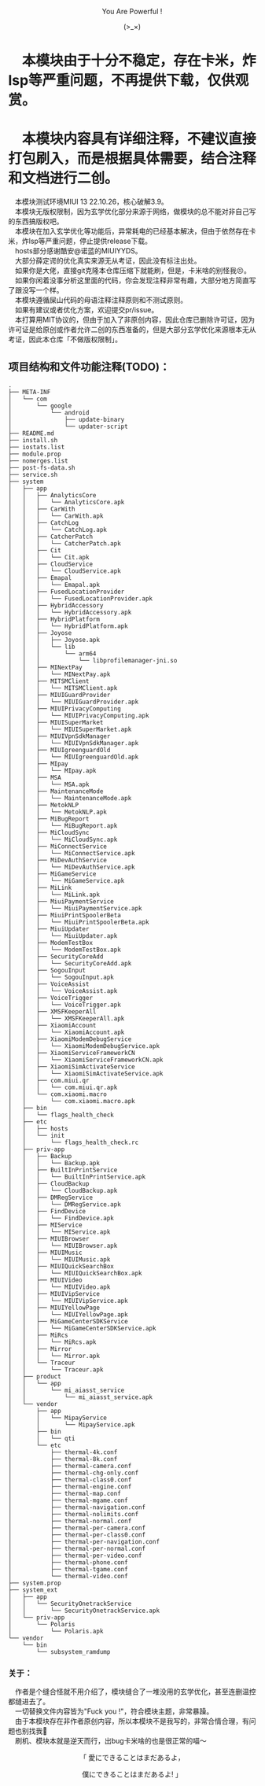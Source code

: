 <p align="center">You Are Powerful !</p>        
<p align="center">(>_×)</p> 

# &emsp;本模块由于十分不稳定，存在卡米，炸lsp等严重问题，不再提供下载，仅供观赏。            
# &emsp;本模块内容具有详细注释，不建议直接打包刷入，而是根据具体需要，结合注释和文档进行二创。          
&emsp;本模块测试环境MIUI 13 22.10.26，核心破解3.9。            
&emsp;本模块无版权限制，因为玄学优化部分来源于网络，做模块的总不能对非自己写的东西搞版权吧。             
&emsp;本模块在加入玄学优化等功能后，异常耗电的已经基本解决，但由于依然存在卡米，炸lsp等严重问题，停止提供release下载。        
&emsp;hosts部分感谢酷安@诺蓝的MIUIYYDS。           
&emsp;大部分薛定谔的优化真实来源无从考证，因此没有标注出处。          
&emsp;如果你是大佬，直接git克隆本仓库压缩下就能刷，但是，卡米啥的别怪我😣。           
&emsp;如果你闲着没事分析这里面的代码，你会发现注释非常有趣，大部分地方简直写了跟没写一个样。         
&emsp;本模块遵循屎山代码的母语注释注释原则和不测试原则。        
&emsp;如果有建议或者优化方案，欢迎提交pr/issue。              
&emsp;本打算用MIT协议的，但由于加入了非原创内容，因此仓库已删除许可证，因为许可证是给原创或作者允许二创的东西准备的，但是大部分玄学优化来源根本无从考证，因此本仓库「不做版权限制」。            
## 项目结构和文件功能注释(TODO)：        
```text
.
├── META-INF
│   └── com
│       └── google
│           └── android
│               ├── update-binary
│               └── updater-script
├── README.md
├── install.sh
├── iostats.list
├── module.prop
├── nomerges.list
├── post-fs-data.sh
├── service.sh
├── system
│   ├── app
│   │   ├── AnalyticsCore
│   │   │   └── AnalyticsCore.apk
│   │   ├── CarWith
│   │   │   └── CarWith.apk
│   │   ├── CatchLog
│   │   │   └── CatchLog.apk
│   │   ├── CatcherPatch
│   │   │   └── CatcherPatch.apk
│   │   ├── Cit
│   │   │   └── Cit.apk
│   │   ├── CloudService
│   │   │   └── CloudService.apk
│   │   ├── Emapal
│   │   │   └── Emapal.apk
│   │   ├── FusedLocationProvider
│   │   │   └── FusedLocationProvider.apk
│   │   ├── HybridAccessory
│   │   │   └── HybridAccessory.apk
│   │   ├── HybridPlatform
│   │   │   └── HybridPlatform.apk
│   │   ├── Joyose
│   │   │   ├── Joyose.apk
│   │   │   └── lib
│   │   │       └── arm64
│   │   │           └── libprofilemanager-jni.so
│   │   ├── MINextPay
│   │   │   └── MINextPay.apk
│   │   ├── MITSMClient
│   │   │   └── MITSMClient.apk
│   │   ├── MIUIGuardProvider
│   │   │   └── MIUIGuardProvider.apk
│   │   ├── MIUIPrivacyComputing
│   │   │   └── MIUIPrivacyComputing.apk
│   │   ├── MIUISuperMarket
│   │   │   └── MIUISuperMarket.apk
│   │   ├── MIUIVpnSdkManager
│   │   │   └── MIUIVpnSdkManager.apk
│   │   ├── MIUIgreenguardOld
│   │   │   └── MIUIgreenguardOld.apk
│   │   ├── MIpay
│   │   │   └── MIpay.apk
│   │   ├── MSA
│   │   │   └── MSA.apk
│   │   ├── MaintenanceMode
│   │   │   └── MaintenanceMode.apk
│   │   ├── MetokNLP
│   │   │   └── MetokNLP.apk
│   │   ├── MiBugReport
│   │   │   └── MiBugReport.apk
│   │   ├── MiCloudSync
│   │   │   └── MiCloudSync.apk
│   │   ├── MiConnectService
│   │   │   └── MiConnectService.apk
│   │   ├── MiDevAuthService
│   │   │   └── MiDevAuthService.apk
│   │   ├── MiGameService
│   │   │   └── MiGameService.apk
│   │   ├── MiLink
│   │   │   └── MiLink.apk
│   │   ├── MiuiPaymentService
│   │   │   └── MiuiPaymentService.apk
│   │   ├── MiuiPrintSpoolerBeta
│   │   │   └── MiuiPrintSpoolerBeta.apk
│   │   ├── MiuiUpdater
│   │   │   └── MiuiUpdater.apk
│   │   ├── ModemTestBox
│   │   │   └── ModemTestBox.apk
│   │   ├── SecurityCoreAdd
│   │   │   └── SecurityCoreAdd.apk
│   │   ├── SogouInput
│   │   │   └── SogouInput.apk
│   │   ├── VoiceAssist
│   │   │   └── VoiceAssist.apk
│   │   ├── VoiceTrigger
│   │   │   └── VoiceTrigger.apk
│   │   ├── XMSFKeeperAll
│   │   │   └── XMSFKeeperAll.apk
│   │   ├── XiaomiAccount
│   │   │   └── XiaomiAccount.apk
│   │   ├── XiaomiModemDebugService
│   │   │   └── XiaomiModemDebugService.apk
│   │   ├── XiaomiServiceFrameworkCN
│   │   │   └── XiaomiServiceFrameworkCN.apk
│   │   ├── XiaomiSimActivateService
│   │   │   └── XiaomiSimActivateService.apk
│   │   ├── com.miui.qr
│   │   │   └── com.miui.qr.apk
│   │   └── com.xiaomi.macro
│   │       └── com.xiaomi.macro.apk
│   ├── bin
│   │   └── flags_health_check
│   ├── etc
│   │   ├── hosts
│   │   └── init
│   │       └── flags_health_check.rc
│   ├── priv-app
│   │   ├── Backup
│   │   │   └── Backup.apk
│   │   ├── BuiltInPrintService
│   │   │   └── BuiltInPrintService.apk
│   │   ├── CloudBackup
│   │   │   └── CloudBackup.apk
│   │   ├── DMRegService
│   │   │   └── DMRegService.apk
│   │   ├── FindDevice
│   │   │   └── FindDevice.apk
│   │   ├── MIService
│   │   │   └── MIService.apk
│   │   ├── MIUIBrowser
│   │   │   └── MIUIBrowser.apk
│   │   ├── MIUIMusic
│   │   │   └── MIUIMusic.apk
│   │   ├── MIUIQuickSearchBox
│   │   │   └── MIUIQuickSearchBox.apk
│   │   ├── MIUIVideo
│   │   │   └── MIUIVideo.apk
│   │   ├── MIUIVipService
│   │   │   └── MIUIVipService.apk
│   │   ├── MIUIYellowPage
│   │   │   └── MIUIYellowPage.apk
│   │   ├── MiGameCenterSDKService
│   │   │   └── MiGameCenterSDKService.apk
│   │   ├── MiRcs
│   │   │   └── MiRcs.apk
│   │   ├── Mirror
│   │   │   └── Mirror.apk
│   │   └── Traceur
│   │       └── Traceur.apk
│   ├── product
│   │   └── app
│   │       └── mi_aiasst_service
│   │           └── mi_aiasst_service.apk
│   └── vendor
│       ├── app
│       │   └── MipayService
│       │       └── MipayService.apk
│       ├── bin
│       │   └── qti
│       └── etc
│           ├── thermal-4k.conf
│           ├── thermal-8k.conf
│           ├── thermal-camera.conf
│           ├── thermal-chg-only.conf
│           ├── thermal-class0.conf
│           ├── thermal-engine.conf
│           ├── thermal-map.conf
│           ├── thermal-mgame.conf
│           ├── thermal-navigation.conf
│           ├── thermal-nolimits.conf
│           ├── thermal-normal.conf
│           ├── thermal-per-camera.conf
│           ├── thermal-per-class0.conf
│           ├── thermal-per-navigation.conf
│           ├── thermal-per-normal.conf
│           ├── thermal-per-video.conf
│           ├── thermal-phone.conf
│           ├── thermal-tgame.conf
│           └── thermal-video.conf
├── system.prop
├── system_ext
│   ├── app
│   │   └── SecurityOnetrackService
│   │       └── SecurityOnetrackService.apk
│   └── priv-app
│       └── Polaris
│           └── Polaris.apk
└── vendor
    └── bin
        └── subsystem_ramdump
```
### 关于：         
&emsp;作者是个缝合怪就不用介绍了，模块缝合了一堆没用的玄学优化，甚至连删温控都缝进去了。         
&emsp;一切替换文件内容皆为"Fuck you !"，符合模块主题，非常暴躁。        
&emsp;由于本模块存在非作者原创内容，所以本模块不是我写的，非常合情合理，有问题也别找我👻             
&emsp;刷机、模块本就是逆天而行，出bug卡米啥的也是很正常的喵～         

<p align="center">「  愛にできることはまだあるよ，</p>              
<p align="center">    僕にできることはまだあるよ! 」</p>        
